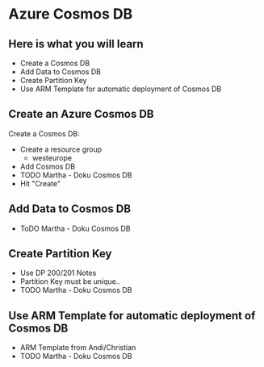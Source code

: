 # Azure Cosmos DB #

## Here is what you will learn ##

- Create a Cosmos DB
- Add Data to Cosmos DB
- Create Partition Key
- Use ARM Template for automatic deployment of Cosmos DB

## Create an Azure Cosmos DB ##

Create a Cosmos DB:

- Create a resource group
  - westeurope
- Add Cosmos DB
- TODO Martha - Doku Cosmos DB
- Hit "Create"

## Add Data to Cosmos DB ##

- ToDO Martha - Doku Cosmos DB

## Create Partition Key ##

- Use DP 200/201 Notes
- Partition Key must be unique..
- TODO Martha - Doku Cosmos DB

## Use ARM Template for automatic deployment of Cosmos DB ##

- ARM Template from Andi/Christian
- TODO Martha - Doku Cosmos DB


